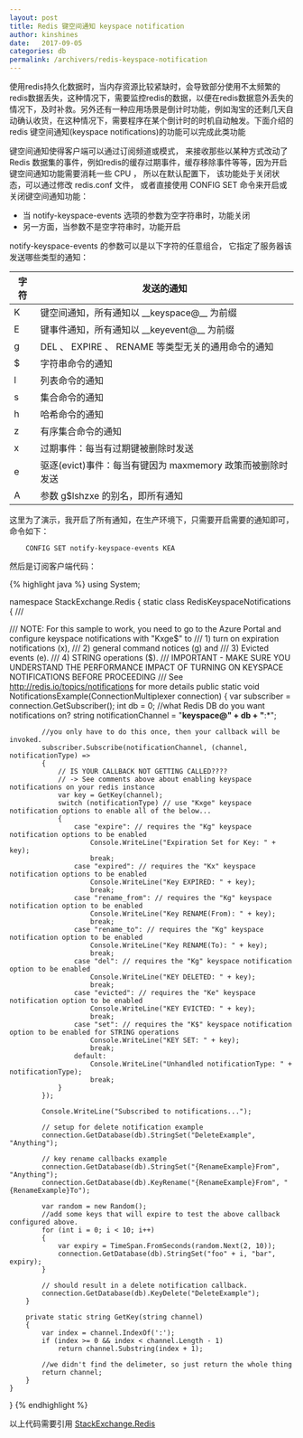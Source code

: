 ```yaml
---
layout: post
title: Redis 键空间通知 keyspace notification
author: kinshines
date:   2017-09-05
categories: db
permalink: /archivers/redis-keyspace-notification
---
```


<p class="lead">使用redis持久化数据时，当内存资源比较紧缺时，会导致部分使用不太频繁的redis数据丢失，这种情况下，需要监控redis的数据，以便在redis数据意外丢失的情况下，及时补救。另外还有一种应用场景是倒计时功能，例如淘宝的还剩几天自动确认收货，在这种情况下，需要程序在某个倒计时的时机自动触发。下面介绍的redis 键空间通知(keyspace notifications)的功能可以完成此类功能</p>

键空间通知使得客户端可以通过订阅频道或模式， 来接收那些以某种方式改动了 Redis 数据集的事件，例如redis的缓存过期事件，缓存移除事件等等，因为开启键空间通知功能需要消耗一些 CPU ， 所以在默认配置下， 该功能处于关闭状态，可以通过修改 redis.conf 文件， 或者直接使用 CONFIG SET 命令来开启或关闭键空间通知功能：
* 当 notify-keyspace-events 选项的参数为空字符串时，功能关闭
* 另一方面，当参数不是空字符串时，功能开启


notify-keyspace-events 的参数可以是以下字符的任意组合， 它指定了服务器该发送哪些类型的通知：

<table>
  <thead>
    <tr>
      <th>字符</th>
      <th>发送的通知</th>
    </tr>
  </thead>
  <tbody>
    <tr>
      <td>K</td>
      <td>键空间通知，所有通知以 __keyspace@<db>__ 为前缀</td>
    </tr>
    <tr>
      <td>E</td>
      <td>键事件通知，所有通知以 __keyevent@<db>__ 为前缀</td>
    </tr>
    <tr>
      <td>g</td>
      <td>DEL 、 EXPIRE 、 RENAME 等类型无关的通用命令的通知</td>
    </tr>
    <tr>
      <td>$</td>
      <td>字符串命令的通知</td>
    </tr>
    <tr>
      <td>l</td>
      <td>列表命令的通知</td>
    </tr>
    <tr>
      <td>s</td>
      <td>集合命令的通知</td>
    </tr>
    <tr>
      <td>h</td>
      <td>哈希命令的通知</td>
    </tr>
    <tr>
      <td>z</td>
      <td>有序集合命令的通知</td>
    </tr>
    <tr>
      <td>x</td>
      <td>过期事件：每当有过期键被删除时发送</td>
    </tr>
    <tr>
      <td>e</td>
      <td>驱逐(evict)事件：每当有键因为 maxmemory 政策而被删除时发送</td>
    </tr>
    <tr>
      <td>A</td>
      <td>参数 g$lshzxe 的别名，即所有通知</td>
    </tr>
  </tbody>
</table>


这里为了演示，我开启了所有通知，在生产环境下，只需要开启需要的通知即可，命令如下：

        CONFIG SET notify-keyspace-events KEA

然后是订阅客户端代码：

{% highlight java %}
using System;

namespace StackExchange.Redis
{
    static class RedisKeyspaceNotifications
    {
        /// <summary>
        /// NOTE: For this sample to work, you need to go to the Azure Portal and configure keyspace notifications with "Kxge$" to
        ///       1) turn on expiration notifications (x), 
        ///       2) general command notices (g) and 
        ///       3) Evicted events (e).
        ///       4) STRING operations ($).
        /// IMPORTANT - MAKE SURE YOU UNDERSTAND THE PERFORMANCE IMPACT OF TURNING ON KEYSPACE NOTIFICATIONS BEFORE PROCEEDING
        /// See http://redis.io/topics/notifications for more details
        public static void NotificationsExample(ConnectionMultiplexer connection)
        {
            var subscriber = connection.GetSubscriber();
            int db = 0; //what Redis DB do you want notifications on?
            string notificationChannel = "__keyspace@" + db + "__:*";

            //you only have to do this once, then your callback will be invoked.
            subscriber.Subscribe(notificationChannel, (channel, notificationType) =>
            {
                // IS YOUR CALLBACK NOT GETTING CALLED???? 
                // -> See comments above about enabling keyspace notifications on your redis instance
                var key = GetKey(channel);
                switch (notificationType) // use "Kxge" keyspace notification options to enable all of the below...
                {
                    case "expire": // requires the "Kg" keyspace notification options to be enabled
                        Console.WriteLine("Expiration Set for Key: " + key);
                        break;
                    case "expired": // requires the "Kx" keyspace notification options to be enabled
                        Console.WriteLine("Key EXPIRED: " + key);
                        break;
                    case "rename_from": // requires the "Kg" keyspace notification option to be enabled
                        Console.WriteLine("Key RENAME(From): " + key);
                        break;
                    case "rename_to": // requires the "Kg" keyspace notification option to be enabled
                        Console.WriteLine("Key RENAME(To): " + key);
                        break;
                    case "del": // requires the "Kg" keyspace notification option to be enabled
                        Console.WriteLine("KEY DELETED: " + key);
                        break;
                    case "evicted": // requires the "Ke" keyspace notification option to be enabled
                        Console.WriteLine("KEY EVICTED: " + key);
                        break;
                    case "set": // requires the "K$" keyspace notification option to be enabled for STRING operations
                        Console.WriteLine("KEY SET: " + key);
                        break;
                    default:
                        Console.WriteLine("Unhandled notificationType: " + notificationType);
                        break;
                }
            });

            Console.WriteLine("Subscribed to notifications...");

            // setup for delete notification example
            connection.GetDatabase(db).StringSet("DeleteExample", "Anything");

            // key rename callbacks example
            connection.GetDatabase(db).StringSet("{RenameExample}From", "Anything");
            connection.GetDatabase(db).KeyRename("{RenameExample}From", "{RenameExample}To");

            var random = new Random();
            //add some keys that will expire to test the above callback configured above.
            for (int i = 0; i < 10; i++)
            {
                var expiry = TimeSpan.FromSeconds(random.Next(2, 10));
                connection.GetDatabase(db).StringSet("foo" + i, "bar", expiry);
            }

            // should result in a delete notification callback.
            connection.GetDatabase(db).KeyDelete("DeleteExample");
        }

        private static string GetKey(string channel)
        {
            var index = channel.IndexOf(':');
            if (index >= 0 && index < channel.Length - 1)
                return channel.Substring(index + 1);

            //we didn't find the delimeter, so just return the whole thing
            return channel;
        }
    }
}
{% endhighlight %}


以上代码需要引用 [StackExchange.Redis](https://www.nuget.org/packages/StackExchange.Redis)